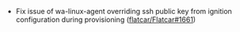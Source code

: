 - Fix issue of wa-linux-agent overriding ssh public key from ignition configuration during provisioning ([flatcar/Flatcar#1661](https://github.com/flatcar/Flatcar/issues/1661))
